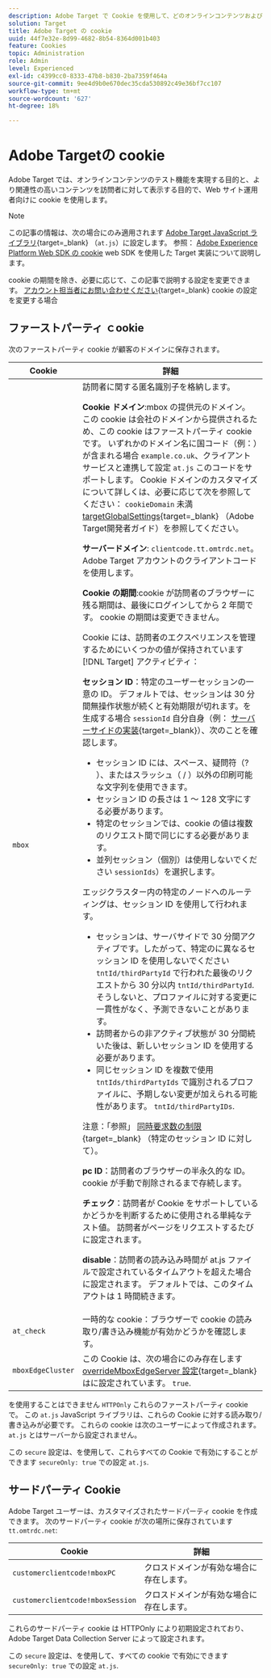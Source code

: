 ```yaml
---
description: Adobe Target で Cookie を使用して、どのオンラインコンテンツおよびオファーが訪問者に対してより関連性が高いかを web サイトオペレーターがテストできるようにする方法について説明します。
solution: Target
title: Adobe Target の cookie
uuid: 44f7e32e-8d99-4682-8b54-8364d001b403
feature: Cookies
topic: Administration
role: Admin
level: Experienced
exl-id: c4399cc0-8333-47b8-b830-2ba7359f464a
source-git-commit: 9ee4d9b0e670dec35cda530892c49e36bf7cc107
workflow-type: tm+mt
source-wordcount: '627'
ht-degree: 18%

---
```


# Adobe Targetの cookie

Adobe Target では、オンラインコンテンツのテスト機能を実現する目的と、より関連性の高いコンテンツを訪問者に対して表示する目的で、Web サイト運用者向けに cookie を使用します。

>[!NOTE]
>
>この記事の情報は、次の場合にのみ適用されます [Adobe Target JavaScript ライブラリ](https://experienceleague.adobe.com/docs/target-dev/developer/client-side/at-js-implementation/functions-overview/targetglobalsettings.html?lang=ja){target=_blank} （`at.js`）に設定します。 参照： [Adobe Experience Platform Web SDK の cookie](web-sdk.md) web SDK を使用した Target 実装について説明します。
>
>cookie の期間を除き、必要に応じて、この記事で説明する設定を変更できます。 [アカウント担当者にお問い合わせください](https://experienceleague.adobe.com/docs/target/using/cmp-resources-and-contact-information.html?lang=ja){target=_blank} cookie の設定を変更する場合

## ファーストパーティ ｃookie

次のファーストパーティ cookie が顧客のドメインに保存されます。

| Cookie | 詳細 |
| --- | --- |
| `mbox` | 訪問者に関する匿名識別子を格納します。<P>**Cookie ドメイン**:mbox の提供元のドメイン。 この cookie は会社のドメインから提供されるため、この cookie はファーストパーティ cookie です。 いずれかのドメイン名に国コード（例：）が含まれる場合 `example.co.uk`、クライアントサービスと連携して設定 `at.js` このコードをサポートします。 Cookie ドメインのカスタマイズについて詳しくは、必要に応じて次を参照してください： `cookieDomain` 未満 [targetGlobalSettings](https://experienceleague.adobe.com/docs/target-dev/developer/client-side/at-js-implementation/functions-overview/targetglobalsettings.html?lang=ja){target=_blank} （Adobe Target開発者ガイド）を参照してください。<P>**サーバードメイン**: `clientcode.tt.omtrdc.net`。Adobe Target アカウントのクライアントコードを使用します。<P>**Cookie の期間**:cookie が訪問者のブラウザーに残る期間は、最後にログインしてから 2 年間です。 cookie の期間は変更できません。<P>Cookie には、訪問者のエクスペリエンスを管理するためにいくつかの値が保持されています [!DNL Target] アクティビティ：<P>**セッション ID**：特定のユーザーセッションの一意の ID。 デフォルトでは、セッションは 30 分間無操作状態が続くと有効期限が切れます。を生成する場合 `sessionId` 自分自身（例： [サーバーサイドの実装](https://experienceleague.adobe.com/docs/target-dev/developer/server-side/server-side-overview.html?lang=ja){target=_blank}）、次のことを確認します。<ul><li>セッション ID には、スペース、疑問符（? ）、またはスラッシュ（ / ）以外の印刷可能な文字列を使用できます。</li><li>セッション ID の長さは 1 ～ 128 文字にする必要があります。</li><li>特定のセッションでは、cookie の値は複数のリクエスト間で同じにする必要があります。</li><li>並列セッション（個別）は使用しないでください `sessionIds`）を選択します。</li></ul>エッジクラスター内の特定のノードへのルーティングは、セッション ID を使用して行われます。<ul><li>セッションは、サーバサイドで 30 分間アクティブです。したがって、特定のに異なるセッション ID を使用しないでください `tntId/thirdPartyId` で行われた最後のリクエストから 30 分以内 `tntId/thirdPartyId`. そうしないと、プロファイルに対する変更に一貫性がなく、予測できないことがあります。</li><li>訪問者からの非アクティブ状態が 30 分間続いた後は、新しいセッション ID を使用する必要があります。</li><li>同じセッション ID を複数で使用 `tntIds/thirdPartyIds` で識別されるプロファイルに、予期しない変更が加えられる可能性があります。 `tntId/thirdPartyIDs`.</li></ul>注意：「参照」 [同時要求数の制限](https://experienceleague.adobe.com/docs/target/using/troubleshoot/target-limits.html#content-delivery){target=_blank} （特定のセッション ID に対して）。<P>**pc ID**：訪問者のブラウザーの半永久的な ID。 cookie が手動で削除されるまで存続します。<P>**チェック**：訪問者が Cookie をサポートしているかどうかを判断するために使用される単純なテスト値。 訪問者がページをリクエストするたびに設定されます。<P>**disable**：訪問者の読み込み時間が at.js ファイルで設定されているタイムアウトを超えた場合に設定されます。 デフォルトでは、このタイムアウトは 1 時間続きます。 |
| `at_check` | 一時的な cookie：ブラウザーで cookie の読み取り/書き込み機能が有効かどうかを確認します。 |
| `mboxEdgeCluster` | この Cookie は、次の場合にのみ存在します [overrideMboxEdgeServer 設定](https://experienceleague.adobe.com/docs/target-dev/developer/client-side/at-js-implementation/functions-overview/targetglobalsettings.html?lang=ja){target=_blank} はに設定されています。 `true`. |

を使用することはできません `HTTPOnly` これらのファーストパーティ cookie で。 この `at.js` JavaScript ライブラリは、これらの Cookie に対する読み取り/書き込みが必要です。 これらの cookie は次のユーザーによって作成されます。 `at.js` とはサーバーから設定されません。

この `secure` 設定は、を使用して、これらすべての Cookie で有効にすることができます `secureOnly: true` での設定 `at.js`.

## サードパーティ Cookie

Adobe Target ユーザーは、カスタマイズされたサードパーティ cookie を作成できます。 次のサードパーティ cookie が次の場所に保存されています `tt.omtrdc.net`:

| Cookie | 詳細 |
| --- | --- |
| `customerclientcode!mboxPC` | クロスドメインが有効な場合に存在します。 |
| `customerclientcode!mboxSession` | クロスドメインが有効な場合に存在します。 |

これらのサードパーティ cookie は HTTPOnly により初期設定されており、Adobe Target Data Collection Server によって設定されます。

この `secure` 設定は、を使用して、すべての cookie で有効にできます `secureOnly: true` での設定 `at.js`.
